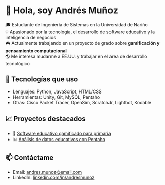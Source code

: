 # 👋 Hola, soy Andrés Muñoz

🎓 Estudiante de Ingeniería de Sistemas en la Universidad de Nariño  
💡 Apasionado por la tecnología, el desarrollo de software educativo y la inteligencia de negocios  
🎮 Actualmente trabajando en un proyecto de grado sobre **gamificación y pensamiento computacional**  
🌎 Me interesa mudarme a EE.UU. y trabajar en el área de desarrollo tecnológico

## 🧰 Tecnologías que uso

- Lenguajes: Python, JavaScript, HTML/CSS
- Herramientas: Unity, Git, MySQL, Pentaho
- Otras: Cisco Packet Tracer, OpenSim, ScratchJr, Lightbot, Kodable

## 📈 Proyectos destacados

- 🧠 [Software educativo gamificado para primaria](https://github.com/usuario/proyecto-gamificacion)
- 📊 [Análisis de datos educativos con Pentaho](https://github.com/usuario/pentaho-educacion)

## 📫 Contáctame

- Email: andres.munoz@email.com
- LinkedIn: [linkedin.com/in/andresmunoz](https://linkedin.com/in/andresmunoz)
